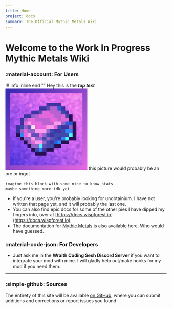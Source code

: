 ```yaml
---
title: Home
project: docs
summary: The Official Mythic Metals Wiki
---
```


# Welcome to the Work In Progress Mythic Metals Wiki

### :material-account: For Users
!!! info inline end ""
    Hey this is the ***top text***
    ![epic image](assets/mythicmetals-temp.png)
    this picture would probably be an ore or ingot
    
    imagine this block with some nice to know stats
    maybe something more idk yet
- If you're a user, you're probably looking for unobtainium. I have not written that page yet, and it will probably the last one.
- You can also find epic docs for some of the other pies I have dipped my fingers into, over at [https://docs.wispforest.io](https://docs.wispforest.io)
- The documentation for [Mythic Metals](mythicmetals/home.md) is also available here. Who would have guessed.


### :material-code-json: For Developers
- Just ask me in the **Wraith Coding Sesh Discord Server** if you want to integrate your mod with mine. I will gladly help out/make hooks for my mod if you need them. 

***

### :simple-github: Sources 

The entirety of this site will be available [on GitHub](https://github.com/wisp-forest/docs), where you can submit additions and corrections or report issues you found